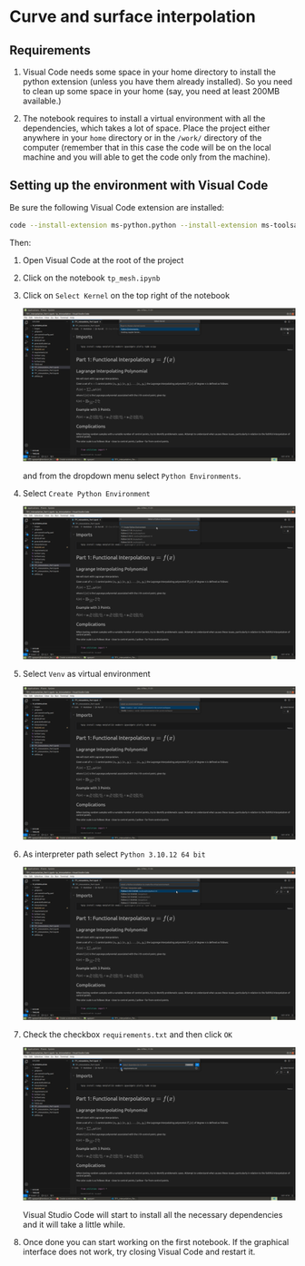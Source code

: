 # Curve and surface interpolation

## Requirements

1. Visual Code needs some space in your home directory to install the python extension (unless you have them already installed). So you need to clean up some space in your home (say, you need at least 200MB available.)

2. The notebook requires to install a virtual environment with all the dependencies, which takes a lot of space. Place the project either anywhere in your `home` directory or in the `/work/` directory of the computer (remember that in this case the code will be on the local machine and you will able to get the code only from the machine).

## Setting up the environment with Visual Code

Be sure the following Visual Code extension are installed:

```bash
code --install-extension ms-python.python --install-extension ms-toolsai.jupyter
```

Then:

1. Open Visual Code at the root of the project

2. Click on the notebook `tp_mesh.ipynb`

3. Click on `Select Kernel` on the top right of the notebook

    ![s](images/screenshots/kernel.png)

    and from the dropdown menu select `Python Environments`.

4. Select `Create Python Environment`

    ![s](images/screenshots/pyenv1.png)

5. Select `Venv` as virtual environment

    ![s](images/screenshots/pyenv2.png)

6. As interpreter path select `Python 3.10.12 64 bit`

    ![s](images/screenshots/pyenv3.png)

7. Check the checkbox `requirements.txt` and then click `OK`

    ![s](images/screenshots/pyenv4.png)

    Visual Studio Code will start to install all the necessary dependencies and it will take a little while.

8. Once done you can start working on the first notebook. If the graphical interface does not work, try closing Visual Code and restart it.
